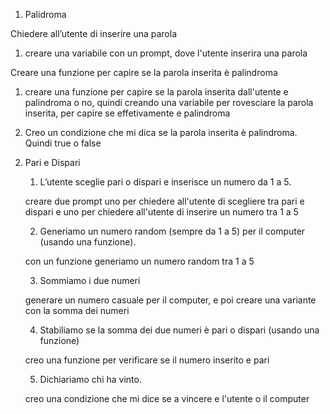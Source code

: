 1. Palidroma

Chiedere all’utente di inserire una parola

1. creare una variabile con un prompt, dove l'utente inserira una parola

Creare una funzione per capire se la parola inserita è palindroma

1. creare una funzione per capire se la parola inserita dall'utente e palindroma o no, quindi creando una variabile per rovesciare la parola inserita, per capire se effetivamente e palindroma

2. Creo un condizione che mi dica se la parola inserita è palindroma. Quindi true o false

2) Pari e Dispari

   1. L’utente sceglie pari o dispari e inserisce un numero da 1 a 5.

   creare due prompt
   uno per chiedere all'utente di scegliere tra pari e dispari
   e uno per chiedere all'utente di inserire un numero tra 1 a 5

   2. Generiamo un numero random (sempre da 1 a 5) per il computer (usando una funzione).

   con un funzione generiamo un numero random tra 1 a 5

   3. Sommiamo i due numeri

   generare un numero casuale per il computer, e poi creare una variante con la somma dei numeri

   4. Stabiliamo se la somma dei due numeri è pari o dispari (usando una funzione)

   creo una funzione per verificare se il numero inserito e pari

   5. Dichiariamo chi ha vinto.

   creo una condizione che mi dice se a vincere e l'utente o il computer
